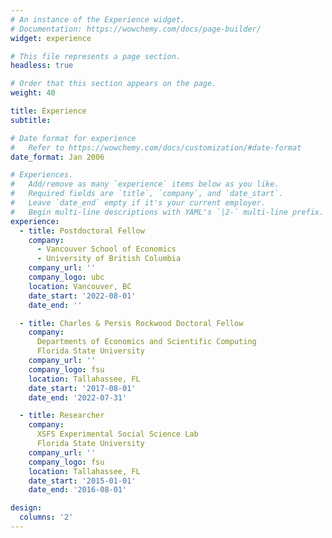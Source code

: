 ```yaml
---
# An instance of the Experience widget.
# Documentation: https://wowchemy.com/docs/page-builder/
widget: experience

# This file represents a page section.
headless: true

# Order that this section appears on the page.
weight: 40

title: Experience
subtitle:

# Date format for experience
#   Refer to https://wowchemy.com/docs/customization/#date-format
date_format: Jan 2006

# Experiences.
#   Add/remove as many `experience` items below as you like.
#   Required fields are `title`, `company`, and `date_start`.
#   Leave `date_end` empty if it's your current employer.
#   Begin multi-line descriptions with YAML's `|2-` multi-line prefix.
experience:
  - title: Postdoctoral Fellow
    company:
      - Vancouver School of Economics
      - University of British Columbia
    company_url: ''
    company_logo: ubc
    location: Vancouver, BC
    date_start: '2022-08-01'
    date_end: ''

  - title: Charles & Persis Rockwood Doctoral Fellow 
    company:
      Departments of Economics and Scientific Computing
      Florida State University
    company_url: ''
    company_logo: fsu
    location: Tallahassee, FL
    date_start: '2017-08-01'
    date_end: '2022-07-31'

  - title: Researcher
    company:
      XSFS Experimental Social Science Lab
      Florida State University
    company_url: ''
    company_logo: fsu
    location: Tallahassee, FL
    date_start: '2015-01-01'
    date_end: '2016-08-01'

design:
  columns: '2'
---
```


